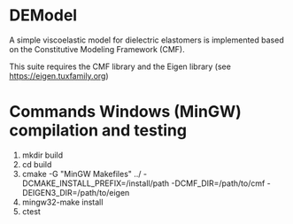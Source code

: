 # DEModel

A simple viscoelastic model for dielectric elastomers is implemented based on the Constitutive Modeling Framework (CMF).

This suite requires the CMF library and the Eigen library (see https://eigen.tuxfamily.org)

# Commands Windows (MinGW) compilation and testing

1. mkdir build
2. cd build
3. cmake -G "MinGW Makefiles" ../ -DCMAKE_INSTALL_PREFIX=/install/path -DCMF_DIR=/path/to/cmf -DEIGEN3_DIR=/path/to/eigen
4. mingw32-make install
5. ctest